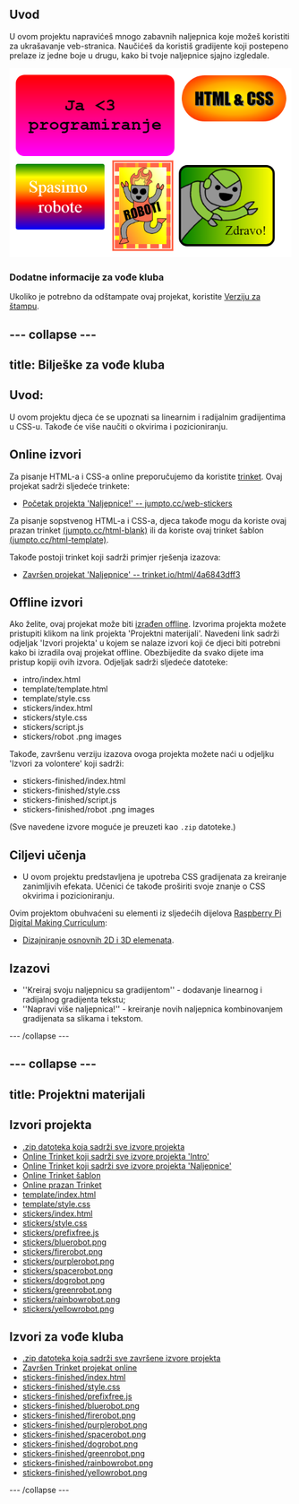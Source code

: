 ## Uvod

U ovom projektu napravićeš mnogo zabavnih naljepnica koje možeš koristiti za ukrašavanje veb-stranica. Naučićeš da koristiš gradijente koji postepeno prelaze iz jedne boje u drugu, kako bi tvoje naljepnice sjajno izgledale.

![screenshot](images/stickers-finished.png)

### Dodatne informacije za vođe kluba

Ukoliko je potrebno da odštampate ovaj projekat, koristite [Verziju za štampu](https://projects.raspberrypi.org/me-ME/projects/stickers/print).

--- collapse ---
---
title: Bilješke za vođe kluba
---
## Uvod:

U ovom projektu djeca će se upoznati sa linearnim i radijalnim gradijentima u CSS-u. Takođe će više naučiti o okvirima i pozicioniranju.

## Online izvori

Za pisanje HTML-a i CSS-a online preporučujemo da koristite [trinket](https://trinket.io/). Ovaj projekat sadrži sljedeće trinkete:

* [Početak projekta 'Naljepnice!' -- jumpto.cc/web-stickers](http://jumpto.cc/web-stickers)

Za pisanje sopstvenog HTML-a i CSS-a, djeca takođe mogu da koriste ovaj prazan trinket [(jumpto.cc/html-blank)](http://jumpto.cc/html-blank) ili da koriste ovaj trinket šablon [(jumpto.cc/html-template)](http://jumpto.cc/html-template).

Takođe postoji trinket koji sadrži primjer rješenja izazova:

* [Završen projekat 'Naljepnice' -- trinket.io/html/4a6843dff3](https://trinket.io/html/4a6843dff3)

## Offline izvori

Ako želite, ovaj projekat može biti [izrađen offline](https://www.codeclubprojects.org/en-GB/resources/webdev-working-offline/). Izvorima projekta možete pristupiti klikom na link projekta 'Projektni materijali'. Navedeni link sadrži odjeljak 'Izvori projekta' u kojem se nalaze izvori koji će djeci biti potrebni kako bi izradila ovaj projekat offline. Obezbijedite da svako dijete ima pristup kopiji ovih izvora. Odjeljak sadrži sljedeće datoteke:

* intro/index.html
* template/template.html
* template/style.css
* stickers/index.html
* stickers/style.css
* stickers/script.js
* stickers/robot .png images

Takođe, završenu verziju izazova ovoga projekta možete naći u odjeljku 'Izvori za volontere' koji sadrži:

* stickers-finished/index.html
* stickers-finished/style.css
* stickers-finished/script.js
* stickers-finished/robot .png images

(Sve navedene izvore moguće je preuzeti kao `.zip` datoteke.)

## Ciljevi učenja

* U ovom projektu predstavljena je upotreba CSS gradijenata za kreiranje zanimljivih efekata. Učenici će takođe proširiti svoje znanje o CSS okvirima i pozicioniranju. 

Ovim projektom obuhvaćeni su elementi iz sljedećih dijelova [Raspberry Pi Digital Making Curriculum](http://rpf.io/curriculum):

* [Dizajniranje osnovnih 2D i 3D elemenata](https://www.raspberrypi.org/curriculum/design/creator).

## Izazovi

* ''Kreiraj svoju naljepnicu sa gradijentom'' - dodavanje linearnog i radijalnog gradijenta tekstu;
* ''Napravi više naljepnica!'' - kreiranje novih naljepnica kombinovanjem gradijenata sa slikama i tekstom.

--- /collapse ---

--- collapse ---
---
title: Projektni materijali
---
## Izvori projekta

* [.zip datoteka koja sadrži sve izvore projekta](resources/stickers-project-resources.zip)
* [Online Trinket koji sadrži sve izvore projekta 'Intro'](http://jumpto.cc/web-intro)
* [Online Trinket koji sadrži sve izvore projekta 'Naljepnice'](http://jumpto.cc/web-stickers)
* [Online Trinket šablon](http://jumpto.cc/trinket-template)
* [Online prazan Trinket](http://jumpto.cc/trinket-blank)
* [template/index.html](resources/template-index.html)
* [template/style.css](resources/template-style.css)
* [stickers/index.html](resources/stickers-index.html)
* [stickers/style.css](resources/stickers-style.css)
* [stickers/prefixfree.js](resources/stickers-prefixfree.js)
* [stickers/bluerobot.png](resources/stickers-bluerobot.png)
* [stickers/firerobot.png](resources/stickers-firerobot.png)
* [stickers/purplerobot.png](resources/stickers-purplerobot.png)
* [stickers/spacerobot.png](resources/stickers-spacerobot.png)
* [stickers/dogrobot.png](resources/stickers-dogrobot.png)
* [stickers/greenrobot.png](resources/stickers-greenrobot.png)
* [stickers/rainbowrobot.png](resources/stickers-rainbowrobot.png)
* [stickers/yellowrobot.png](resources/stickers-yellowrobot.png)

## Izvori za vođe kluba

* [.zip datoteka koja sadrži sve završene izvore projekta](resources/stickers-volunteer-resources.zip)
* [Završen Trinket projekat online](https://trinket.io/html/4a6843dff3)
* [stickers-finished/index.html](resources/stickers-finished-index.html)
* [stickers-finished/style.css](resources/stickers-finished-style.css)
* [stickers-finished/prefixfree.js](resources/stickers-finished-prefixfree.js)
* [stickers-finished/bluerobot.png](resources/stickers-finished-bluerobot.png)
* [stickers-finished/firerobot.png](resources/stickers-finished-firerobot.png)
* [stickers-finished/purplerobot.png](resources/stickers-finished-purplerobot.png)
* [stickers-finished/spacerobot.png](resources/stickers-finished-spacerobot.png)
* [stickers-finished/dogrobot.png](resources/stickers-finished-dogrobot.png)
* [stickers-finished/greenrobot.png](resources/stickers-finished-greenrobot.png)
* [stickers-finished/rainbowrobot.png](resources/stickers-finished-rainbowrobot.png)
* [stickers-finished/yellowrobot.png](resources/stickers-finished-yellowrobot.png)

--- /collapse ---